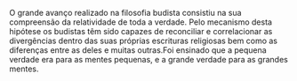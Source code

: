 ﻿O grande avanço realizado na filosofia budista consistiu na sua compreensão da relatividade de toda a verdade. Pelo mecanismo desta hipótese os budistas têm sido capazes de reconciliar e correlacionar as divergências dentro das suas próprias escrituras religiosas bem como as diferenças entre as deles e muitas outras.Foi ensinado que a pequena verdade era para as mentes pequenas, e a grande verdade para as grandes mentes.